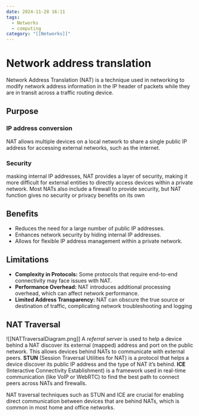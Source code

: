 ```yaml
---
date: 2024-11-28 16:11
tags:
  - Networks
  - computing
category: "[[Networks]]"
---
```

# Network address translation
Network Address Translation (NAT) is a technique used in networking to modify network address information in the IP header of packets while they are in transit across a traffic routing device.
## Purpose
### IP address conversion
NAT allows multiple devices on a local network to share a single public IP address for accessing external networks, such as the internet.
### Security
masking internal IP addresses, NAT provides a layer of security, making it more difficult for external entities to directly access devices within a private network. Most NATs also include a firewall to provide security, but NAT function gives no security or privacy benefits on its own

## Benefits
- Reduces the need for a large number of public IP addresses.
- Enhances network security by hiding internal IP addresses.
- Allows for flexible IP address management within a private network.
## Limitations
- **Complexity in Protocols:** Some protocols that require end-to-end connectivity may face issues with NAT.
- **Performance Overhead:** NAT introduces additional processing overhead, which can affect network performance.
- **Limited Address Transparency:** NAT can obscure the true source or destination of traffic, complicating network troubleshooting and logging

## NAT Traversal
![[NATTraversalDiagram.png]]
A *referral server* is used to help a device behind a NAT discover its external (mapped) address and port on the public network. This allows devices behind NATs to communicate with external peers.
**STUN** (Session Traversal Utilities for NAT) is a protocol that helps a device discover its public IP address and the type of NAT it’s behind.
**ICE** (Interactive Connectivity Establishment) is a framework used in real-time communication (like VoIP or WebRTC) to find the best path to connect peers across NATs and firewalls.

NAT traversal techniques such as STUN and ICE are crucial for enabling direct communication between devices that are behind NATs, which is common in most home and office networks.